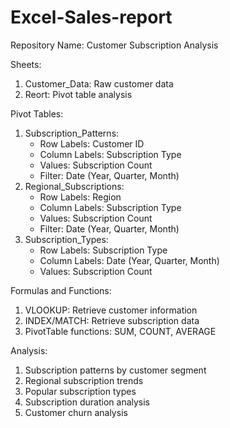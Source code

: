 # Excel-Sales-report
Repository Name: Customer Subscription Analysis

Sheets:
1. Customer_Data: Raw customer data
2. Reort: Pivot table analysis

Pivot Tables:
1. Subscription_Patterns:
    - Row Labels: Customer ID
    - Column Labels: Subscription Type
    - Values: Subscription Count
    - Filter: Date (Year, Quarter, Month)
2. Regional_Subscriptions:
    - Row Labels: Region
    - Column Labels: Subscription Type
    - Values: Subscription Count
    - Filter: Date (Year, Quarter, Month)
3. Subscription_Types:
    - Row Labels: Subscription Type
    - Column Labels: Date (Year, Quarter, Month)
    - Values: Subscription Count

Formulas and Functions:
1. VLOOKUP: Retrieve customer information
2. INDEX/MATCH: Retrieve subscription data
3. PivotTable functions: SUM, COUNT, AVERAGE

Analysis:
1. Subscription patterns by customer segment
2. Regional subscription trends
3. Popular subscription types
4. Subscription duration analysis
5. Customer churn analysis

